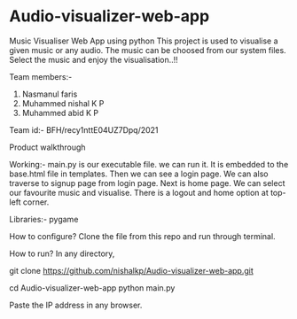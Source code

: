 # Audio-visualizer-web-app

Music Visualiser Web App using python
This project is used to visualise a given music or any audio. The music can be choosed from our system files. Select the music and enjoy the visualisation..!!

Team members:-
1. Nasmanul faris
2. Muhammed nishal K P
3. Muhammed abid K P

Team id:- 
BFH/recy1nttE04UZ7Dpq/2021

Product walkthrough


Working:-
main.py is our executable file. we can run it. It is embedded to the base.html file in templates. Then we can see a login page. We can also traverse to signup page from login page. Next is home page.
We can select our favourite music and visualise. There is a logout and home option at top-left corner.

Libraries:-
pygame

How to configure?
Clone the file from this repo and run through terminal.

How to run?
In any directory,

git clone https://github.com/nishalkp/Audio-visualizer-web-app.git

cd Audio-visualizer-web-app
python main.py

Paste the IP address in any browser.
